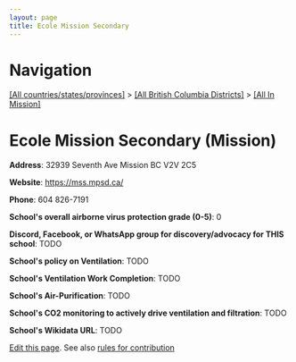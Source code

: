 ```yaml
---
layout: page
title: Ecole Mission Secondary
---
```

# Navigation

[[All countries/states/provinces]](../../..) > [[All British Columbia Districts]](../..) > [[All In Mission]](..)

# Ecole Mission Secondary (Mission)

**Address**: 32939 Seventh Ave  Mission BC V2V 2C5

**Website**: <https://mss.mpsd.ca/>

**Phone**: 604 826-7191

**School's overall airborne virus protection grade (0-5)**: 0

**Discord, Facebook, or WhatsApp group for discovery/advocacy for THIS school**: TODO

**School's policy on Ventilation**: TODO

**School's Ventilation Work Completion**: TODO

**School's Air-Purification**: TODO

**School's CO2 monitoring to actively drive ventilation and filtration**: TODO

**School's Wikidata URL**: TODO


[Edit this page](https://github.com/ventilate-schools/BC/edit/main/./Mission/Ecole_Mission_Secondary.md). See also [rules for contribution](../../../contribution-rules/)